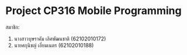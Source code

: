 # Project CP316 Mobile Programming

สมาชิก: 
1) นางสาวบุษราคัม เลิศพัฒนชาติ (62102010172)  
2) นายศกุนิชญ์ เอี่ยมเนตร (62102010188)
